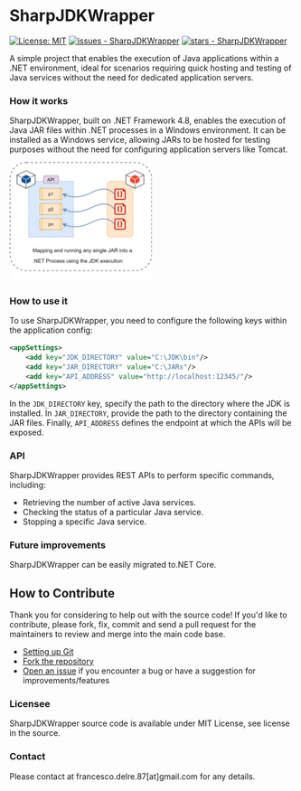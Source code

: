 # SharpJDKWrapper

[![License: MIT](https://img.shields.io/badge/License-MIT-yellow.svg)](https://opensource.org/licenses/MIT)
[![issues - SharpJDKWrapper](https://img.shields.io/github/issues/engineering87/SharpJDKWrapper)](https://github.com/engineering87/SharpJDKWrapper/issues)
[![stars - SharpJDKWrapper](https://img.shields.io/github/stars/engineering87/SharpJDKWrapper?style=social)](https://github.com/engineering87/SharpJDKWrapper)

A simple project that enables the execution of Java applications within a .NET environment, ideal for scenarios requiring quick hosting and testing of Java services without the need for dedicated application servers.

### How it works
SharpJDKWrapper, built on .NET Framework 4.8, enables the execution of Java JAR files within .NET processes in a Windows environment. It can be installed as a Windows service, allowing JARs to be hosted for testing purposes without the need for configuring application servers like Tomcat.

<img src="SharpJDKWrapper.png" width=50% height=50%>

### How to use it
To use SharpJDKWrapper, you need to configure the following keys within the application config:

```xml
<appSettings>
	<add key="JDK_DIRECTORY" value="C:\JDK\bin"/>
	<add key="JAR_DIRECTORY" value="C:\JARs"/>
	<add key="API_ADDRESS" value="http://localhost:12345/"/>
</appSettings>
```

In the `JDK_DIRECTORY` key, specify the path to the directory where the JDK is installed. In `JAR_DIRECTORY`, provide the path to the directory containing the JAR files. 
Finally, `API_ADDRESS` defines the endpoint at which the APIs will be exposed.

### API
SharpJDKWrapper provides REST APIs to perform specific commands, including:

* Retrieving the number of active Java services.
* Checking the status of a particular Java service.
* Stopping a specific Java service.

### Future improvements
SharpJDKWrapper can be easily migrated to.NET Core.

## How to Contribute
Thank you for considering to help out with the source code!
If you'd like to contribute, please fork, fix, commit and send a pull request for the maintainers to review and merge into the main code base.

 * [Setting up Git](https://docs.github.com/en/get-started/getting-started-with-git/set-up-git)
 * [Fork the repository](https://docs.github.com/en/pull-requests/collaborating-with-pull-requests/working-with-forks/fork-a-repo)
 * [Open an issue](https://github.com/engineering87/SharpJDKWrapper/issues) if you encounter a bug or have a suggestion for improvements/features

### Licensee
SharpJDKWrapper source code is available under MIT License, see license in the source.

### Contact
Please contact at francesco.delre.87[at]gmail.com for any details.

